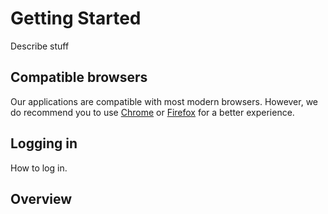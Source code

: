 # Getting Started
Describe stuff

## Compatible browsers
Our applications are compatible with most modern browsers. However, we do recommend you to use [Chrome](https://www.google.com/chrome/) or [Firefox](https://www.mozilla.org/firefox/) for a better experience.

## Logging in
How to log in.

## Overview

<!--stackedit_data:
eyJoaXN0b3J5IjpbMTk4ODU4NjU2Ml19
-->